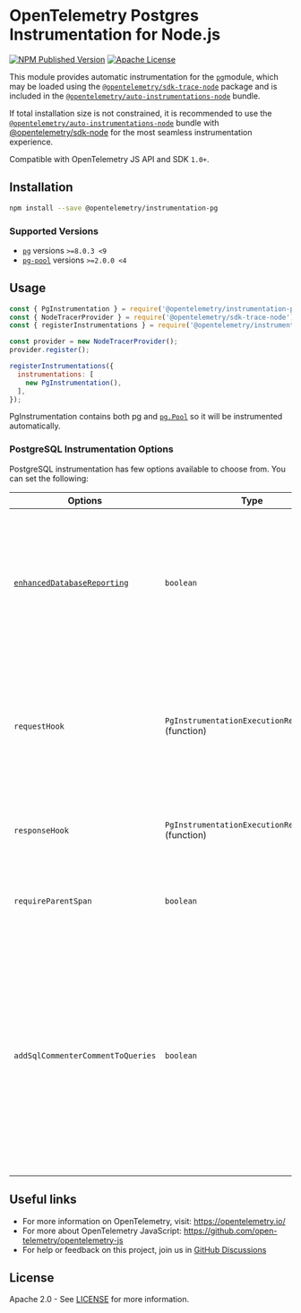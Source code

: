# OpenTelemetry Postgres Instrumentation for Node.js

[![NPM Published Version][npm-img]][npm-url]
[![Apache License][license-image]][license-image]

This module provides automatic instrumentation for the [`pg`](https://github.com/brianc/node-postgres)module, which may be loaded using the [`@opentelemetry/sdk-trace-node`](https://github.com/open-telemetry/opentelemetry-js/tree/main/packages/opentelemetry-sdk-trace-node) package and is included in the [`@opentelemetry/auto-instrumentations-node`](https://www.npmjs.com/package/@opentelemetry/auto-instrumentations-node) bundle.

If total installation size is not constrained, it is recommended to use the [`@opentelemetry/auto-instrumentations-node`](https://www.npmjs.com/package/@opentelemetry/auto-instrumentations-node) bundle with [@opentelemetry/sdk-node](`https://www.npmjs.com/package/@opentelemetry/sdk-node`) for the most seamless instrumentation experience.

Compatible with OpenTelemetry JS API and SDK `1.0+`.

## Installation

```bash
npm install --save @opentelemetry/instrumentation-pg
```

### Supported Versions

- [`pg`](https://www.npmjs.com/package/pg) versions `>=8.0.3 <9`
- [`pg-pool`](https://www.npmjs.com/package/pg-pool) versions `>=2.0.0 <4`

## Usage

```js
const { PgInstrumentation } = require('@opentelemetry/instrumentation-pg');
const { NodeTracerProvider } = require('@opentelemetry/sdk-trace-node');
const { registerInstrumentations } = require('@opentelemetry/instrumentation');

const provider = new NodeTracerProvider();
provider.register();

registerInstrumentations({
  instrumentations: [
    new PgInstrumentation(),
  ],
});
```

PgInstrumentation contains both pg and [`pg.Pool`](https://node-postgres.com/api/pool) so it will be instrumented automatically.

### PostgreSQL Instrumentation Options

PostgreSQL instrumentation has few options available to choose from. You can set the following:

| Options | Type | Description |
| ------- | ---- | ----------- |
| [`enhancedDatabaseReporting`](./src/types.ts#L30) | `boolean` | If true, additional information about query parameters and results will be attached (as `attributes`) to spans representing database operations |
| `requestHook` | `PgInstrumentationExecutionRequestHook` (function) | Function for adding custom span attributes using information about the query being issued and the db to which it's directed |
| `responseHook` | `PgInstrumentationExecutionResponseHook` (function) | Function for adding custom span attributes from db response |
| `requireParentSpan` | `boolean` | If true, requires a parent span to create new spans (default false) |
| `addSqlCommenterCommentToQueries` | `boolean` | If true, adds [sqlcommenter](https://github.com/open-telemetry/opentelemetry-sqlcommenter) specification compliant comment to queries with tracing context (default false). _NOTE: A comment will not be added to queries that already contain `--` or `/* ... */` in them, even if these are not actually part of comments_ |

## Useful links

- For more information on OpenTelemetry, visit: <https://opentelemetry.io/>
- For more about OpenTelemetry JavaScript: <https://github.com/open-telemetry/opentelemetry-js>
- For help or feedback on this project, join us in [GitHub Discussions][discussions-url]

## License

Apache 2.0 - See [LICENSE][license-url] for more information.

[discussions-url]: https://github.com/open-telemetry/opentelemetry-js/discussions
[license-url]: https://github.com/open-telemetry/opentelemetry-js-contrib/blob/main/LICENSE
[license-image]: https://img.shields.io/badge/license-Apache_2.0-green.svg?style=flat
[npm-url]: https://www.npmjs.com/package/@opentelemetry/instrumentation-pg
[npm-img]: https://badge.fury.io/js/%40opentelemetry%2Finstrumentation-pg.svg
